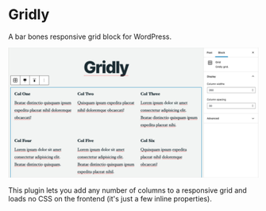 # Gridly

A bar bones responsive grid block for WordPress.

![screenshot](screenshot.jpg)

This plugin lets you add any number of columns to a responsive grid and loads no CSS on the frontend (it's just a few inline properties).
